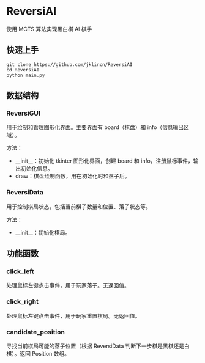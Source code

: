 # ReversiAI

使用 MCTS 算法实现黑白棋 Al 棋手

## 快速上手

```
git clone https://github.com/jklincn/ReversiAI
cd ReversiAI
python main.py
```

## 数据结构

### ReversiGUI

用于绘制和管理图形化界面。主要界面有 board（棋盘）和 info（信息输出区域）。

方法：

- \_\_init\_\_：初始化 tkinter 图形化界面，创建 board 和 info，注册鼠标事件，输出初始化信息。
- draw：棋盘绘制函数，用在初始化时和落子后。

### ReversiData

用于控制棋局状态，包括当前棋子数量和位置、落子状态等。

方法：

- \_\_init\_\_：初始化棋局。

## 功能函数

### click_left

处理鼠标左键点击事件，用于玩家落子。无返回值。

### click_right

处理鼠标左键点击事件，用于玩家重置棋局。无返回值。

### candidate_position

寻找当前棋局可能的落子位置（根据 ReversiData 判断下一步棋是黑棋还是白棋）。返回 Position 数组。

